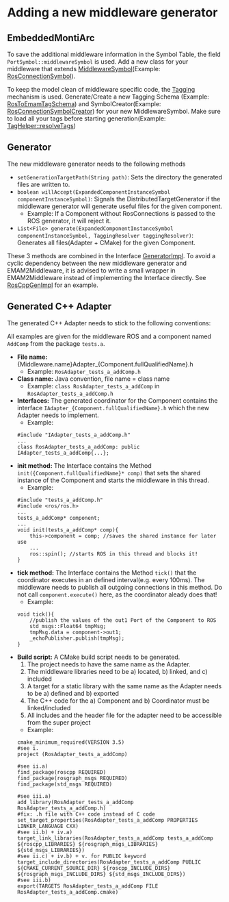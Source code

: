 # Adding a new middleware generator

## EmbeddedMontiArc
To save the additional middleware information in the Symbol Table, the field `PortSymbol::middlewareSymbol` is used.
Add a new class for your middleware that extends [MiddlewareSymbol](https://git.rwth-aachen.de/monticore/EmbeddedMontiArc/languages/EmbeddedMontiArc/blob/master/src/main/java/de/monticore/lang/embeddedmontiarc/tagging/middleware/MiddlewareSymbol.java)(Example: [RosConnectionSymbol](https://git.rwth-aachen.de/monticore/EmbeddedMontiArc/languages/EmbeddedMontiArc/blob/master/src/main/java/de/monticore/lang/embeddedmontiarc/tagging/middleware/ros/RosConnectionSymbol.java)). 

To keep the model clean of middleware specific code, the [Tagging](https://git.rwth-aachen.de/monticore/EmbeddedMontiArc/languages/Tagging) mechanism is used. Generate/Create a new Tagging Schema (Example: [RosToEmamTagSchema](https://git.rwth-aachen.de/monticore/EmbeddedMontiArc/languages/EmbeddedMontiArc/blob/master/src/main/java/de/monticore/lang/embeddedmontiarc/tagging/middleware/ros/RosToEmamTagSchema.java)) and SymbolCreator(Example: [RosConnectionSymbolCreator](https://git.rwth-aachen.de/monticore/EmbeddedMontiArc/languages/EmbeddedMontiArc/blob/master/src/main/java/de/monticore/lang/embeddedmontiarc/tagging/middleware/ros/RosConnectionSymbolCreator.java))
for your new MiddlewareSymbol. Make sure to load all your tags before starting generation(Example: [TagHelper::resolveTags](https://git.rwth-aachen.de/monticore/EmbeddedMontiArc/generators/EMAM2RosCpp/blob/master/src/main/java/de/monticore/lang/monticar/generator/roscpp/helper/TagHelper.java))

## Generator
The new middleware generator needs to the following methods
* `setGenerationTargetPath(String path)`: Sets the directory the generated files are written to.
* `boolean willAccept(ExpandedComponentInstanceSymbol componentInstanceSymbol)`: Signals the DistributedTargetGenerator if the middleware generator will generate useful files for the given component.
    * Example: If a Component without RosConnections is passed to the ROS generator, it will reject it.
* `List<File> generate(ExpandedComponentInstanceSymbol componentInstanceSymbol, TaggingResolver taggingResolver)`: Generates all files(Adapter + CMake) for the given Component.

These 3 methods are combined in the Interface [GeneratorImpl](https://git.rwth-aachen.de/monticore/EmbeddedMontiArc/generators/EMAM2Middleware/blob/master/src/main/java/de/monticore/lang/monticar/generator/middleware/impls/GeneratorImpl.java). 
To avoid a cyclic dependency between the new middleware generator and EMAM2Middleware, it is advised to write a small wrapper in EMAM2Middleware instead of implementing the Interface directly. See [RosCppGenImpl](https://git.rwth-aachen.de/monticore/EmbeddedMontiArc/generators/EMAM2Middleware/blob/master/src/main/java/de/monticore/lang/monticar/generator/middleware/impls/RosCppGenImpl.java) for an example.


## Generated C++ Adapter
The generated C++ Adapter needs to stick to the following conventions:

All examples are given for the middleware ROS and a component named `AddComp` from the package `tests.a`.

* **File name:** {Middleware.name}Adapter_{Component.fullQualifiedName}.h
    * Example: `RosAdapter_tests_a_addComp.h`
* **Class name:** Java convention, file name = class name
    * Example: `class RosAdapter_tests_a_addComp` in `RosAdapter_tests_a_addComp.h`
* **Interfaces:** The generated coordinator for the Component contains the interface `IAdapter_{Component.fullQualifiedName}.h` which the new Adapter needs to implement.
    * Example: 
    ```
    #include "IAdapter_tests_a_addComp.h"
    ...
    class RosAdapter_tests_a_addComp: public IAdapter_tests_a_addComp{...};
    ```
* **init method:** The Interface contains the Method ``init({Component.fullQualifiedName}* comp)`` that sets the shared instance of the Component and starts the middleware in this thread.
    * Example:
    ```
    #include "tests_a_addComp.h"
    #include <ros/ros.h>
    ...
    tests_a_addComp* component;
    ...
    void init(tests_a_addComp* comp){
        this->component = comp; //saves the shared instance for later use
        ...
        ros::spin(); //starts ROS in this thread and blocks it!
    }
    ```
* **tick method:** The Interface contains the Method `tick()` that the coordinator executes in an defined interval(e.g. every 100ms). The middleware needs to publish all outgoing connections in this method. Do not call `component.execute()` here, as the coordinator aleady does that!
    * Example:
    ```
    void tick(){
        //publish the values of the out1 Port of the Component to ROS
        std_msgs::Float64 tmpMsg;
        tmpMsg.data = component->out1;
        _echoPublisher.publish(tmpMsg);
    }
    ```
* **Build script:** A CMake build script needs to be generated.
    1. The project needs to have the same name as the Adapter.
    2. The middleware libraries need to be a) located, b) linked, and c) included
    3. A target for a static library with the same name as the Adapter needs to be a) defined and b) exported
    4. The C++ code for the a) Component and b) Coordinator must be linked/included
    5. All includes and the header file for the adapter need to be accessible from the super project
    * Example:
    ```
    cmake_minimum_required(VERSION 3.5)
    #see i.
    project (RosAdapter_tests_a_addComp)
    
    #see ii.a)
    find_package(roscpp REQUIRED)
    find_package(rosgraph_msgs REQUIRED)
    find_package(std_msgs REQUIRED)
    
    #see iii.a)
    add_library(RosAdapter_tests_a_addComp RosAdapter_tests_a_addComp.h)
    #fix: .h file with C++ code instead of C code
    set_target_properties(RosAdapter_tests_a_addComp PROPERTIES LINKER_LANGUAGE CXX)
    #see ii.b) + iv.a)
    target_link_libraries(RosAdapter_tests_a_addComp tests_a_addComp ${roscpp_LIBRARIES} ${rosgraph_msgs_LIBRARIES} ${std_msgs_LIBRARIES})
    #see ii.c) + iv.b) + v. for PUBLIC keyword
    target_include_directories(RosAdapter_tests_a_addComp PUBLIC ${CMAKE_CURRENT_SOURCE_DIR} ${roscpp_INCLUDE_DIRS} ${rosgraph_msgs_INCLUDE_DIRS} ${std_msgs_INCLUDE_DIRS})
    #see iii.b)
    export(TARGETS RosAdapter_tests_a_addComp FILE RosAdapter_tests_a_addComp.cmake)
    ```   
